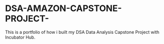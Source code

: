 # DSA-AMAZON-CAPSTONE-PROJECT-
This is a portfolio of how i built my DSA Data Analysis Capstone Project with Incubator Hub.
